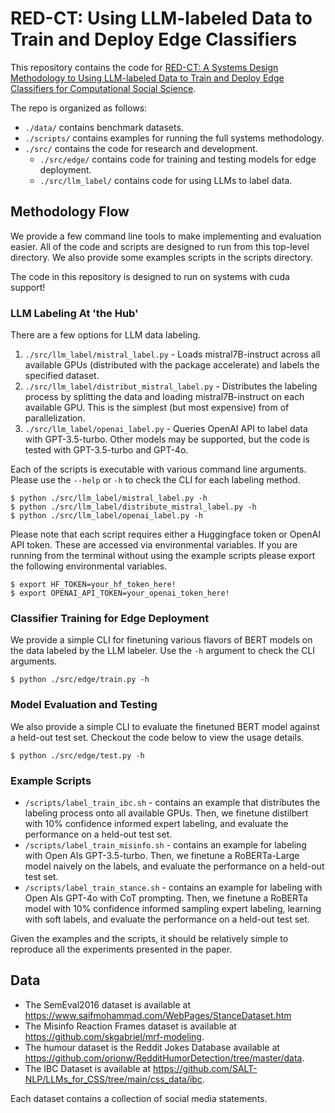 # RED-CT: Using LLM-labeled Data to Train and Deploy Edge Classifiers

This repository contains the code for [RED-CT: A Systems Design Methodology to Using LLM-labeled Data to Train and Deploy Edge Classifiers for Computational Social Science](https://arxiv.org/abs/2408.08217).

The repo is organized as follows:
- `./data/` contains benchmark datasets.
- `./scripts/` contains examples for running the full systems methodology.
- `./src/` contains the code for research and development.
    - `./src/edge/` contains code for training and testing models for edge deployment.
    - `./src/llm_label/` contains code for using LLMs to label data.

## Methodology Flow

We provide a few command line tools to make implementing and evaluation easier. All of the code and scripts are designed to run from this top-level directory. We also provide some examples scripts in the scripts directory.

The code in this repository is designed to run on systems with cuda support!

### LLM Labeling At 'the Hub'

There are a few options for LLM data labeling.

1. `./src/llm_label/mistral_label.py` - Loads mistral7B-instruct across all available GPUs (distributed with the package accelerate) and labels the specified dataset.
2. `./src/llm_label/distribut_mistral_label.py` - Distributes the labeling process by splitting the data and loading mistral7B-instruct on each available GPU. This is the simplest (but most expensive) from of parallelization.
3. `./src/llm_label/openai_label.py` - Queries OpenAI API to label data with GPT-3.5-turbo. Other models may be supported, but the code is tested with GPT-3.5-turbo and GPT-4o.

Each of the scripts is executable with various command line arguments. Please use the `--help` or `-h` to check the CLI for each labeling method. 

```
$ python ./src/llm_label/mistral_label.py -h
$ python ./src/llm_label/distribute_mistral_label.py -h
$ python ./src/llm_label/openai_label.py -h
```

Please note that each script requires either a Huggingface token or OpenAI API token. These are accessed via environmental variables. If you are running from the terminal without using the example scripts please export the following environmental variables.

```
$ export HF_TOKEN=your_hf_token_here!
$ export OPENAI_API_TOKEN=your_openai_token_here!
```

### Classifier Training for Edge Deployment

We provide a simple CLI for finetuning various flavors of BERT models on the data labeled by the LLM labeler. Use the `-h` argument to check the CLI arguments.

```
$ python ./src/edge/train.py -h
```

### Model Evaluation and Testing

We also provide a simple CLI to evaluate the finetuned BERT model against a held-out test set. Checkout the code below to view the usage details.

```
$ python ./src/edge/test.py -h
```

### Example Scripts

- `/scripts/label_train_ibc.sh` - contains an example that distributes the labeling process onto all available GPUs. Then, we finetune distilbert with 10% confidence informed expert labeling, and evaluate the performance on a held-out test set.
- `/scripts/label_train_misinfo.sh` - contains an example for labeling with Open AIs GPT-3.5-turbo. Then, we finetune a RoBERTa-Large model naively on the labels, and evaluate the performance on a held-out test set.
- `/scripts/label_train_stance.sh` - contains an example for labeling with Open AIs GPT-4o with CoT prompting. Then, we finetune a RoBERTa model with 10% confidence informed sampling expert labeling, learning with soft labels, and evaluate the performance on a held-out test set.

Given the examples and the scripts, it should be relatively simple to reproduce all the experiments presented in the paper.

## Data

- The SemEval2016 dataset is available at https://www.saifmohammad.com/WebPages/StanceDataset.htm
- The Misinfo Reaction Frames dataset is available at https://github.com/skgabriel/mrf-modeling. 
- The humour dataset is the Reddit Jokes Database available at https://github.com/orionw/RedditHumorDetection/tree/master/data. 
- The IBC Dataset is available at https://github.com/SALT-NLP/LLMs_for_CSS/tree/main/css_data/ibc. 

Each dataset contains a collection of social media statements.
